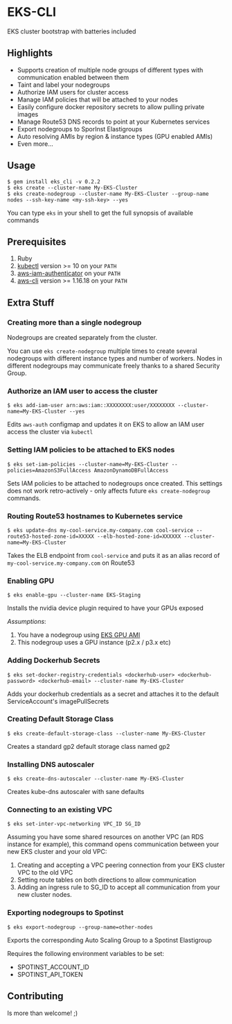 # EKS-CLI

EKS cluster bootstrap with batteries included

## Highlights

* Supports creation of multiple node groups of different types with communication enabled between them
* Taint and label your nodegroups
* Authorize IAM users for cluster access 
* Manage IAM policies that will be attached to your nodes
* Easily configure docker repository secrets to allow pulling private images
* Manage Route53 DNS records to point at your Kubernetes services
* Export nodegroups to SporInst Elastigroups
* Auto resolving AMIs by region & instance types (GPU enabled AMIs)
* Even more...

## Usage

```
$ gem install eks_cli -v 0.2.2
$ eks create --cluster-name My-EKS-Cluster
$ eks create-nodegroup --cluster-name My-EKS-Cluster --group-name nodes --ssh-key-name <my-ssh-key> --yes
```

You can type `eks` in your shell to get the full synopsis of available commands

## Prerequisites

1. Ruby
2. [kubectl](https://kubernetes.io/docs/tasks/tools/install-kubectl/) version >= 10 on your `PATH`
3. [aws-iam-authenticator](https://github.com/kubernetes-sigs/aws-iam-authenticator) on your `PATH`
4. [aws-cli](https://docs.aws.amazon.com/cli/latest/userguide/installing.html) version >= 1.16.18 on your `PATH`

## Extra Stuff

### Creating more than a single nodegroup

Nodegroups are created separately from the cluster. 

You can use `eks create-nodegroup` multiple times to create several nodegroups with different instance types and number of workers.
Nodes in different nodegroups may communicate freely thanks to a shared Security Group.

### Authorize an IAM user to access the cluster

`$ eks add-iam-user arn:aws:iam::XXXXXXXX:user/XXXXXXXX --cluster-name=My-EKS-Cluster --yes`

Edits `aws-auth` configmap and updates it on EKS to allow an IAM user access the cluster via `kubectl`

### Setting IAM policies to be attached to EKS nodes

`$ eks set-iam-policies --cluster-name=My-EKS-Cluster --policies=AmazonS3FullAccess AmazonDynamoDBFullAccess`

Sets IAM policies to be attached to nodegroups once created.
This settings does not work retro-actively - only affects future `eks create-nodegroup` commands.

### Routing Route53 hostnames to Kubernetes service

`$ eks update-dns my-cool-service.my-company.com cool-service --route53-hosted-zone-id=XXXXX --elb-hosted-zone-id=XXXXXX --cluster-name=My-EKS-Cluster`

Takes the ELB endpoint from `cool-service` and puts it as an alias record of `my-cool-service.my-company.com` on Route53

### Enabling GPU

`$ eks enable-gpu --cluster-name EKS-Staging`

Installs the nvidia device plugin required to have your GPUs exposed

*Assumptions*: 

1. You have a nodegroup using [EKS GPU AMI](https://docs.aws.amazon.com/eks/latest/userguide/eks-optimized-ami.html)
2. This nodegroup uses a GPU instance (p2.x / p3.x etc)

### Adding Dockerhub Secrets

`$ eks set-docker-registry-credentials <dockerhub-user> <dockerhub-password> <dockerhub-email> --cluster-name My-EKS-Cluster`

Adds your dockerhub credentials as a secret and attaches it to the default ServiceAccount's imagePullSecrets

### Creating Default Storage Class

`$ eks create-default-storage-class --cluster-name My-EKS-Cluster`

Creates a standard gp2 default storage class named gp2

### Installing DNS autoscaler

`$ eks create-dns-autoscaler --cluster-name My-EKS-Cluster`

Creates kube-dns autoscaler with sane defaults

### Connecting to an existing VPC

`$ eks set-inter-vpc-networking VPC_ID SG_ID`

Assuming you have some shared resources on another VPC (an RDS instance for example), this command opens communication between your new EKS cluster and your old VPC:

1. Creating and accepting a VPC peering connection from your EKS cluster VPC to the old VPC
2. Setting route tables on both directions to allow communication
3. Adding an ingress rule to SG_ID to accept all communication from your new cluster nodes.

### Exporting nodegroups to Spotinst

`$ eks export-nodegroup --group-name=other-nodes`

Exports the corresponding Auto Scaling Group to a Spotinst Elastigroup

Requires the following environment variables to be set:
* SPOTINST_ACCOUNT_ID
* SPOTINST_API_TOKEN

## Contributing

Is more than welcome! ;)
